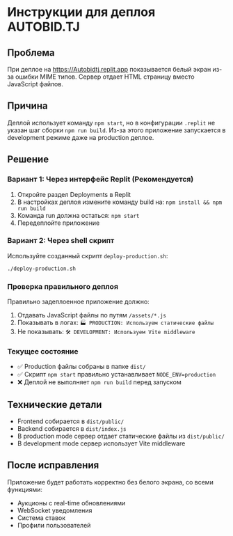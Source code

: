# Инструкции для деплоя AUTOBID.TJ

## Проблема
При деплое на https://Autobidtj.replit.app показывается белый экран из-за ошибки MIME типов. Сервер отдает HTML страницу вместо JavaScript файлов.

## Причина
Деплой использует команду `npm start`, но в конфигурации `.replit` не указан шаг сборки `npm run build`. Из-за этого приложение запускается в development режиме даже на production деплое.

## Решение

### Вариант 1: Через интерфейс Replit (Рекомендуется)
1. Откройте раздел Deployments в Replit
2. В настройках деплоя измените команду build на: `npm install && npm run build`
3. Команда run должна остаться: `npm start`
4. Передеплойте приложение

### Вариант 2: Через shell скрипт
Используйте созданный скрипт `deploy-production.sh`:
```bash
./deploy-production.sh
```

### Проверка правильного деплоя
Правильно задеплоенное приложение должно:
1. Отдавать JavaScript файлы по путям `/assets/*.js`
2. Показывать в логах: `🏭 PRODUCTION: Используем статические файлы`
3. Не показывать: `🛠️ DEVELOPMENT: Используем Vite middleware`

### Текущее состояние
- ✅ Production файлы собраны в папке `dist/`
- ✅ Скрипт `npm start` правильно устанавливает `NODE_ENV=production`
- ❌ Деплой не выполняет `npm run build` перед запуском

## Технические детали
- Frontend собирается в `dist/public/`
- Backend собирается в `dist/index.js`
- В production mode сервер отдает статические файлы из `dist/public/`
- В development mode сервер использует Vite middleware

## После исправления
Приложение будет работать корректно без белого экрана, со всеми функциями:
- Аукционы с real-time обновлениями
- WebSocket уведомления
- Система ставок
- Профили пользователей